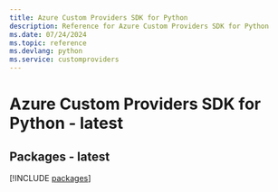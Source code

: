 ```yaml
---
title: Azure Custom Providers SDK for Python
description: Reference for Azure Custom Providers SDK for Python
ms.date: 07/24/2024
ms.topic: reference
ms.devlang: python
ms.service: customproviders
---
```

# Azure Custom Providers SDK for Python - latest
## Packages - latest
[!INCLUDE [packages](custom-providers-index.md)]